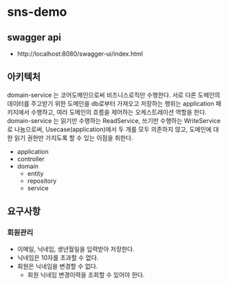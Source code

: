 # sns-demo

## swagger api
* http://localhost:8080/swagger-ui/index.html

## 아키텍처
domain-service 는 코어도메인으로써 비즈니스로직만 수행한다. 서로 다른 도메인의 데이터를 주고받기 위한 도메인을 db로부터 가져오고 저장하는 행위는 application 패키지에서 수행하고, 여러 도메인의 흐름을 제어하는 오케스트레이션 역할을 한다.  
domain-service 는 읽기만 수행하는 ReadService, 쓰기만 수행하는 WriteService 로 나눔으로써, Usecase(application)에서 두 개를 모두 의존하지 않고, 도메인에 대한 읽기 권한만 가지도록 할 수 있는 이점을 취한다.
* application 
* controller
* domain
  * entity
  * repository
  * service

## 요구사항
### 회원관리
- 이메일, 닉네임, 생년월일을 입력받아 저장한다.
- 닉네임은 10자를 초과할 수 없다.
- 회원은 닉네임을 변경할 수 없다.
    - 회원 닉네임 변경이력을 조회할 수 있어야 한다.
